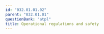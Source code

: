 ```yaml
---
id: "032.01.01.02"
parent: "032.01.01"
questionBank: "atpl"
title: Operational regulations and safety
---
```

